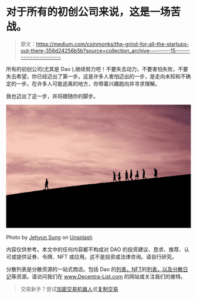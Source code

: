 # 对于所有的初创公司来说，这是一场苦战。

> 原文：<https://medium.com/coinmonks/the-grind-for-all-the-startups-out-there-356d24256b5b?source=collection_archive---------15----------------------->

所有的初创公司(尤其是 Dao ),继续努力吧！不要失去动力，不要害怕失败，不要失去希望。你已经迈出了第一步。这是许多人害怕迈出的一步，是走向未知和不确定的一步。在许多人可能逃离的地方，你带着兴趣跑向并寻求理解。

我也迈出了这一步，并将跟随你的脚步。

![](img/0df9b0fde4c6a88bdecc30eb9a0d776f.png)

Photo by [Jehyun Sung](https://unsplash.com/@jaysung?utm_source=medium&utm_medium=referral) on [Unsplash](https://unsplash.com?utm_source=medium&utm_medium=referral)

内容仅供参考。本文中的任何内容都不构成对 DAO 的投资建议、恳求、推荐、认可或提供证券、令牌、NFT 或应用。这不是投资或法律咨询。请自行研究。

分散列表是分散资源的一站式商店。包括 Dao 的[列表，NFT](https://www.decentra-list.com/list-of-daos)的[列表，以及](https://www.decentra-list.com/list-of-nfts)[分散日记](https://www.decentra-list.com/decentralized-diary)等资源。请访问我们在 www.Decentra-List.com 的网站或关注我们的推特。

> 交易新手？尝试[加密交易机器人](/coinmonks/crypto-trading-bot-c2ffce8acb2a)或[复制交易](/coinmonks/top-10-crypto-copy-trading-platforms-for-beginners-d0c37c7d698c)